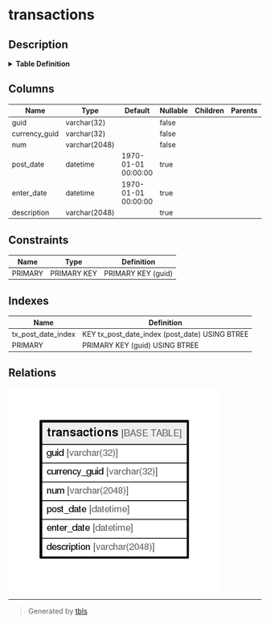 # transactions

## Description

<details>
<summary><strong>Table Definition</strong></summary>

```sql
CREATE TABLE `transactions` (
  `guid` varchar(32) NOT NULL,
  `currency_guid` varchar(32) NOT NULL,
  `num` varchar(2048) NOT NULL,
  `post_date` datetime DEFAULT '1970-01-01 00:00:00',
  `enter_date` datetime DEFAULT '1970-01-01 00:00:00',
  `description` varchar(2048) DEFAULT NULL,
  PRIMARY KEY (`guid`),
  KEY `tx_post_date_index` (`post_date`)
) ENGINE=InnoDB DEFAULT CHARSET=utf8
```

</details>

## Columns

| Name          | Type          | Default             | Nullable | Children | Parents | Comment |
| ------------- | ------------- | ------------------- | -------- | -------- | ------- | ------- |
| guid          | varchar(32)   |                     | false    |          |         |         |
| currency_guid | varchar(32)   |                     | false    |          |         |         |
| num           | varchar(2048) |                     | false    |          |         |         |
| post_date     | datetime      | 1970-01-01 00:00:00 | true     |          |         |         |
| enter_date    | datetime      | 1970-01-01 00:00:00 | true     |          |         |         |
| description   | varchar(2048) |                     | true     |          |         |         |

## Constraints

| Name    | Type        | Definition         |
| ------- | ----------- | ------------------ |
| PRIMARY | PRIMARY KEY | PRIMARY KEY (guid) |

## Indexes

| Name               | Definition                                     |
| ------------------ | ---------------------------------------------- |
| tx_post_date_index | KEY tx_post_date_index (post_date) USING BTREE |
| PRIMARY            | PRIMARY KEY (guid) USING BTREE                 |

## Relations

![er](transactions.png)

---

> Generated by [tbls](https://github.com/k1LoW/tbls)
